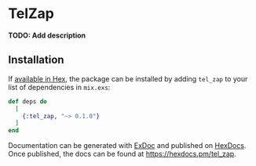 # TelZap

**TODO: Add description**

## Installation

If [available in Hex](https://hex.pm/docs/publish), the package can be installed
by adding `tel_zap` to your list of dependencies in `mix.exs`:

```elixir
def deps do
  [
    {:tel_zap, "~> 0.1.0"}
  ]
end
```

Documentation can be generated with [ExDoc](https://github.com/elixir-lang/ex_doc)
and published on [HexDocs](https://hexdocs.pm). Once published, the docs can
be found at <https://hexdocs.pm/tel_zap>.

